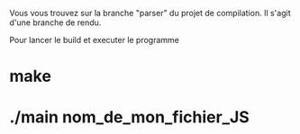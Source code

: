 Vous vous trouvez sur la branche "parser" du projet de compilation. Il s'agit d'une branche de rendu.

Pour lancer le build et executer le programme
# make
# ./main nom_de_mon_fichier_JS
